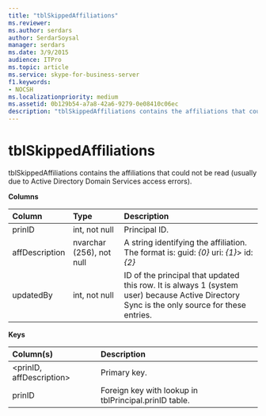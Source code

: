 ```yaml
---
title: "tblSkippedAffiliations"
ms.reviewer: 
ms.author: serdars
author: SerdarSoysal
manager: serdars
ms.date: 3/9/2015
audience: ITPro
ms.topic: article
ms.service: skype-for-business-server
f1.keywords:
- NOCSH
ms.localizationpriority: medium
ms.assetid: 0b129b54-a7a8-42a6-9279-0e08410c06ec
description: "tblSkippedAffiliations contains the affiliations that could not be read (usually due to Active Directory Domain Services access errors)."
---
```


# tblSkippedAffiliations
 
tblSkippedAffiliations contains the affiliations that could not be read (usually due to Active Directory Domain Services access errors).
  
**Columns**

|**Column**|**Type**|**Description**|
|:-----|:-----|:-----|
|prinID  <br/> |int, not null  <br/> |Principal ID.  <br/> |
|affDescription  <br/> |nvarchar (256), not null  <br/> |A string identifying the affiliation.  <br/> The format is: guid:  _{0}_ uri: _{1}_> id:  _{2}_ <br/> |
|updatedBy  <br/> |int, not null  <br/> |ID of the principal that updated this row. It is always 1 (system user) because Active Directory Sync is the only source for these entries.  <br/> |
   
**Keys**

|**Column(s)**|**Description**|
|:-----|:-----|
|\<prinID, affDescription\>  <br/> |Primary key.  <br/> |
|prinID  <br/> |Foreign key with lookup in tblPrincipal.prinID table.  <br/> |
   

